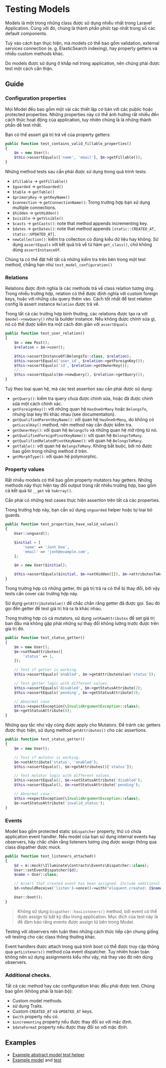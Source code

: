 # Testing Models

Models là một trong những class được sử dụng nhiều nhất trong Laravel Application. Cùng với đó, chúng là thành phần phức tạp nhất trong số các default components.

Tuỳ vào cách bạn thực hiện, mà models có thể bao gồm validation, external services connection (e. g. ElasticSearch indexing), hay property getters và nhiều custom methods khác.

Do models được sử dụng ở khắp nơi trong application, nên chúng phải được test một cách cẩn thận.

## Guide

### Configuration properties

Mọi Model đều bao gồm một vài các thiết lập cơ bản với các public hoặc protected properties. Những properties này có thể ảnh hưởng rất nhiều đến cách thức hoạt động của application, tuy nhiên chúng là là những thành phần dễ test nhất.

Bạn có thể assert giá trị trả về của property getters:

```php
public function test_contains_valid_fillable_properties()
{
    $m = new User();
    $this->assertEquals(['name', 'email'], $m->getFillable());
}
```

Những method tests sau cần phải được sử dụng trong quá trình tests:

- `$fillable` -> `getFillable()`
- `$guarded` -> `getGuarded()`
- `$table` -> `getTable()`
- `$primaryKey` -> `getKeyName()`
- `$connection` -> `getConnectionName()`: Trong trường hợp bạn sử dụng multiple connections.
- `$hidden` -> `getHidden()`
- `$visible` -> `getVisible()`
- `$casts` -> `getCasts()`: note that method appends incrementing key.
- `$dates` -> `getDates()`: note that method appends `[static::CREATED_AT, static::UPDATED_AT]`.
- `newCollection()`: kiểm tra collection có đúng kiểu dữ liệu hay không. Sử dụng `assertEquals` với kết quả trả về từ hàm `get_class()`, chứ không dùng `assertInstanceOf`.

Chúng ta có thể đặt hết tất cả những kiểm tra trên bên trong một test method, chẳng hạn như `test_model_configuration()`

### Relations

Relations được định nghĩa là các methods trả về class relation tương ứng. Trong nhiều trường hợp, relation có thể được định nghĩa với custom foreign keys, hoặc với những câu query thêm vào. Cách tốt nhất để test relation config là assert instance `Relation` được trả về.

Trong tất cả các trường hợp bình thường, các relations được tạo ra với `$model->newQuery()` như là builder instance. Nếu không được chỉnh sửa gì, nó có thể được kiểm tra một cách đơn giản với `assertEquals`

```php
public function test_user_relation()
{
    $m = new Post();
    $relation = $m->user();

    $this->assertInstanceOf(BelongsTo::class, $relation);
    $this->assertEquals('user_id', $relation->getForeignKey());
    $this->assertEquals('id', $relation->getOwnerKey());
    //...
    $this->assertEquals($m->newQuery(), $relation->getQuery());
}
```

Tuỳ theo loại quan hệ, mà các test assertion sau cần phải được sử dụng:

- `getQuery()`: kiểm tra query chưa được chỉnh sửa, hoặc đã được chỉnh sửa một cách chính xác.
- `getForeignKey()`: với những quan hệ `HasOneOrMany` hoặc `BelongsTo`, nhưng loại key thì khác nhau (see documentaiton).
- `getQualifiedParentKeyName()`: với quan hệ `HasOneOrMany`, do không có `getLocalKey()` method, nên method này cần được kiểm tra.
- `getOwnerKey()`: với quan hệ `BelongsTo` và những quan hệ mở rộng từ nó.
- `getQualifiedForeignPivotKeyName()`: với quan hệ `BelongsToMany`.
- `getQualifiedRelatedPivotKeyName()`: với quan hệ `BelongsToMany`.
- `getTable()`: với quan hệ `BelongsToMany`. Không bắt buộc, bởi nó được bao gồm trong những method ở trên.
- `getMorphType()`: với quan hệ polymorphic.

### Property values

Rất nhiều models có thể bao gồm property mutators hay getters. Những methods này thực hiện tay đổi output trong rất nhiều trường hợp, bao gồm cả kết quả từ `__get` và `toArray()`.

Cần phải có những test cases thực hiện assertion trên tất cả các properties.

Trong trường hợp này, bạn cần sử dụng `unguarded` helper hoặc tự loại bỏ guards.

```php
public function test_properties_have_valid_values()
{
    User::unguard();

    $initial = [
        'name' => 'Jonh Doe',
        'email' => 'jonh@example.com',
    ];

    $m = new User($initial);

    $this->assertEquals($initial, $m->setHidden([]), $m->attributesToArray());
}
```

Trong trường hợp có những getter, thì giá trị trả ra có thể bị thay đổi, bởi vậy tests cần cover các trường hợp này.

Sử dụng `getAttributeValue()` để chắc chắn rằng getter đã được gọi. Sau đó gọi đến getter để test giá trị trả ra là khác nhau.

Trong trường hợp có cả mutators, sử dụng `setRawAttributes` để set giá trị ban đầu mà không gặp phải những sự thay đổi không lường trước được trên gía trị đó.

```php
public function test_status_getter()
{
    $m = new User();
    $m->setRawAttributes([
        'status' => 1,
    ]);

    // Test if getter is working.
    $this->assertEquals('enabled', $m->getAttributeValue('status'));

    // Test getter logic with different values.
    $this->assertEquals('disabled', $m->getStatusAttribute(2);
    $this->assertEquals('pending', $m->getStatusAttribute(3);

    // Abnormal case
    $this->expectException(\InvalidArgumentException::class);
    $m->getStatusAttribute(4);
}
```

Những quy tắc như vậy cũng được apply cho Mutators. Để tránh các getters được thực hiện, sử dụng method `getAttributes()` cho các assertions.

```php
public function test_status_getter()
{
    $m = new User();

    // Test if mutator is working.
    $m->setAttribute('status', 'enabled');
    $this->assertEquals(1, $m->getAttributes()['status']);

    // Test mutator logic with different values.
    $this->assertEquals(2, $m->setStatusAttribute('disabled');
    $this->assertEquals(3, $m->setStatusAttribute('pending');

    // Abnormal case
    $this->expectException(\InvalidArgumentException::class);
    $m->setStatusAttribute('invalid_status');
}
```

### Events

Model bao gồm protected static `$dispatcher` property, thứ có chứa application event handler. Nếu model của bạn sử dụng internal events hay observers, hãy chắc chắn rằng listeners tương ứng được assign thông qua class dispather được mock.

```php
public function test_listeners_attached()
{
    $d = m::mock(\Illuminate\Contracts\Events\Dispatcher::class);
    User::setEventDispatcher($d);
    $name = User::class;

    // Assert that created event has been assigned. Include additional checks if needed.
    $d->shouldReceive('listen')->once()->with("eloquent.created: {$name}", m::any());

    User::boot();
}
```

> Không sử dụng `Dispather::hasListeners()` method, bởi event có thể được assign từ bất kỳ đâu trong application.
> Mục đích của test này là để đảm bảo rằng events được assign từ bên trong Model.

Testing với observers nên tuân theo những cách thức tiếp cận chung giống với testing cho các class thông thường khác.

Event handlers được attach trong quá trình boot có thể được truy cập thông qua `getListeners()` method của event dispatcher.
Tuy nhiên hoàn toàn không nên sử dụng assignments kiểu như vậy, mà thay vào đó nên dùng observers.

### Additional checks.

Tất cả các method hay các configuration khác đều phải được test. Chúng bao gồm (không phải là toàn bộ):

- Custom model methods.
- sử dụng Traits.
- Custom `CREATED_AT` và `UPDATED_AT` keys.
- `$with` property nếu có.
- `$incrementing` property nếu được thay đổi so với mặc định.
- `$dateFormat` property nếu được thay đổi so với mặc định.

## Examples

* [Example abstract model test helper](https://github.com/framgia/laravel-test-examples/blob/master/tests/ModelTestCase.php)
* [Example model](https://github.com/framgia/laravel-test-examples/blob/master/app/City.php) and [test](https://github.com/framgia/laravel-test-examples/blob/master/tests/Unit/CityTest.php)
